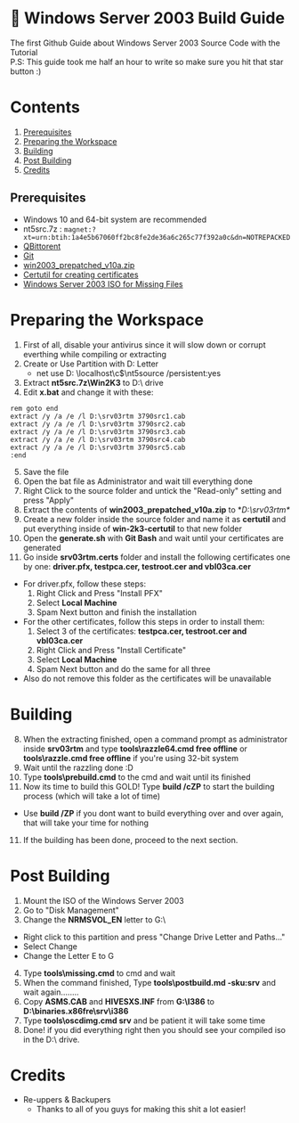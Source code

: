 <!-- Made with ❤️ by yungDoom -->

<h1 align="left"> 📜 Windows Server 2003 Build Guide </h1>

The first Github Guide about Windows Server 2003 Source Code with the Tutorial<br>
P.S: This guide took me half an hour to write so make sure you hit that star button :)

# Contents
1. [Prerequisites](#prerequisites)
2. [Preparing the Workspace](#preparing-the-workspace)
3. [Building](#building)
4. [Post Building](#post-building)
5. [Credits](#credits)

## Prerequisites
- Windows 10 and 64-bit system are recommended 
- nt5src.7z : ``magnet:?xt=urn:btih:1a4e5b67060ff2bc8fe2de36a6c265c77f392a0c&dn=NOTREPACKED``
- [QBittorent](https://www.qbittorrent.org/download)
- [Git](https://git-scm.com/downloads)
- [win2003_prepatched_v10a.zip](https://mirrorace.org/m/3Lxas)
- [Certutil for creating certificates](https://github.com/P0L3NARUBA/win-2k3-certutil)
- [Windows Server 2003 ISO for Missing Files](https://archive.org/details/en_windows_server_2003_standard)

# Preparing the Workspace
1. First of all, disable your antivirus since it will slow down or corrupt everthing while compiling or extracting
2. Create or Use Partition with D: Letter
   - net use D: \\localhost\c$\nt5source /persistent:yes
3. Extract **nt5src.7z\Win2K3** to D:\ drive
4. Edit **x.bat** and change it with these:
```
rem goto end
extract /y /a /e /l D:\srv03rtm 3790src1.cab
extract /y /a /e /l D:\srv03rtm 3790src2.cab
extract /y /a /e /l D:\srv03rtm 3790src3.cab
extract /y /a /e /l D:\srv03rtm 3790src4.cab
extract /y /a /e /l D:\srv03rtm 3790src5.cab
:end
```
5. Save the file
6. Open the bat file as Administrator and wait till everything done
7. Right Click to the source folder and untick the "Read-only" setting and press "Apply"
8. Extract the contents of **win2003_prepatched_v10a.zip** to **D:\srv03rtm\**
9. Create a new folder inside the source folder and name it as **certutil** and put everything inside of **win-2k3-certutil** to that new folder
10. Open the **generate.sh** with **Git Bash** and wait until your certificates are generated
11. Go inside **srv03rtm.certs** folder and install the following certificates one by one: **driver.pfx, testpca.cer, testroot.cer and vbl03ca.cer**
   - For driver.pfx, follow these steps:
      1. Right Click and Press "Install PFX"
      2. Select **Local Machine**
      3. Spam Next button and finish the installation
   - For the other certificates, follow this steps in order to install them:
      1. Select 3 of the certificates: **testpca.cer, testroot.cer and vbl03ca.cer**
      2. Right Click and Press "Install Certificate"
      3. Select **Local Machine**
      3. Spam Next button and do the same for all three
   - Also do not remove this folder as the certificates will be unavailable

# Building
8. When the extracting finished, open a command prompt as administrator inside **srv03rtm** and type **tools\razzle64.cmd free offline** or **tools\razzle.cmd free offline** if you're using 32-bit system
9. Wait until the razzling done :D
10. Type **tools\prebuild.cmd** to the cmd and wait until its finished
11. Now its time to build this GOLD! Type **build /cZP** to start the building process (which will take a lot of time)
   - Use **build /ZP** if you dont want to build everything over and over again, that will take your time for nothing
11. If the building has been done, proceed to the next section.

# Post Building
1. Mount the ISO of the Windows Server 2003
2. Go to "Disk Management"
3. Change the **NRMSVOL_EN** letter to G:\
  - Right click to this partition and press "Change Drive Letter and Paths..."
  - Select Change
  - Change the Letter E to G
4. Type **tools\missing.cmd** to cmd and wait
5. When the command finished, Type **tools\postbuild.md -sku:srv** and wait again........
6. Copy **ASMS.CAB** and **HIVESXS.INF** from **G:\I386** to **D:\binaries.x86fre\srv\i386**
7. Type **tools\oscdimg.cmd srv** and be patient it will take some time
8. Done! if you did everything right then you should see your compiled iso in the D:\ drive.

# Credits

- Re-uppers & Backupers
  - Thanks to all of you guys for making this shit a lot easier!

<!-- Made with ❤️ by yungDoom -->
